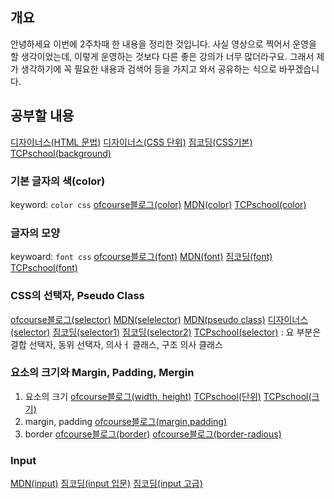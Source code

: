 ## 개요

안녕하세요 이번에 2주차때 한 내용을 정리한 것입니다.
사실 영상으로 찍어서 운영을 할 생각이었는데, 이렇게 운영하는 것보다 다른 좋은 강의가 너무 많더라구요.
그래서 제가 생각하기에 꼭 필요한 내용과 검색어 등을 가지고 와서 공유하는 식으로 바꾸겠습니다.

## 공부할 내용

[디자이너스(HTML 문법)](https://www.youtube.com/watch?v=7DkrkPea_zM&list=PLkbzizJk4Ae_ZCinIZzwLf4XDh1NvjmyE&index=4)
[디자이너스(CSS 단위)](https://www.youtube.com/watch?v=SmzghM3l228&list=PLkbzizJk4Ae_ZCinIZzwLf4XDh1NvjmyE&index=15)
[짐코딩(CSS기본)](https://www.youtube.com/watch?v=JgolsnrdnGM&list=PLlaP-jSd-nK-ponbKDjrSn3BQG9MgHSKv&index=17)
[TCPschool(background)](http://www.tcpschool.com/css/css_basic_backgrounds)

### 기본 글자의 색(color)

keyword: `color css`
[ofcourse블로그(color)](https://ofcourse.kr/css-course/color-%EC%86%8D%EC%84%B1)
[MDN(color)](https://developer.mozilla.org/en-US/docs/Web/CSS/color)
[TCPschool(color)](http://www.tcpschool.com/css/css_basic_colors])

### 글자의 모양

keywoard: `font css`
[ofcourse블로그(font)](https://ofcourse.kr/css-course/font-%EC%86%8D%EC%84%B1)
[MDN(font)](https://developer.mozilla.org/en-US/docs/Web/CSS/font)
[짐코딩(font)](https://www.youtube.com/watch?v=2snXDTDUGQk&list=PLlaP-jSd-nK-ponbKDjrSn3BQG9MgHSKv&index=22)
[TCPschool(font)](http://www.tcpschool.com/css/css_basic_fonts)

### CSS의 선택자, Pseudo Class

[ofcourse블로그(selector)](https://ofcourse.kr/css-course/%EC%84%A0%ED%83%9D%EC%9E%90)
[MDN(selelector)](https://developer.mozilla.org/en-US/docs/Learn/CSS/Building_blocks/Selectors)
[MDN(pseudo class)](https://developer.mozilla.org/en-US/docs/Web/CSS/Pseudo-classes)
[디자이너스(selector)](https://www.youtube.com/watch?v=Utqd7h7k-RM&list=PLkbzizJk4Ae_ZCinIZzwLf4XDh1NvjmyE&index=9)
[짐코딩(selector1)](https://www.youtube.com/watch?v=qnEexWGLcDg&list=PLlaP-jSd-nK-ponbKDjrSn3BQG9MgHSKv&index=18)
[짐코딩(selector2)](https://www.youtube.com/watch?v=IohdIDrXeMA&list=PLlaP-jSd-nK-ponbKDjrSn3BQG9MgHSKv&index=20)
[TCPschool(selector)](http://www.tcpschool.com/css/css_selector_basic) : 요 부분은 결합 선택자, 동위 선택자, 의사ㅓ 클래스, 구조 의사 클래스

### 요소의 크기와 Margin, Padding, Mergin

1. 요소의 크기
 [ofcourse블로그(width, height)](https://ofcourse.kr/css-course/width-height-%EC%86%8D%EC%84%B1)
 [TCPschool(단위)](http://www.tcpschool.com/css/css_boxmodel_units)
 [TCPschool(크기)](http://www.tcpschool.com/css/css_boxmodel_dimension)
1. margin, padding
 [ofcourse블로그(margin,padding)](https://ofcourse.kr/css-course/margin-padding-%EC%86%8D%EC%84%B1)
3. border
 [ofcourse블로그(border)](https://ofcourse.kr/css-course/border-%EC%86%8D%EC%84%B1)
 [ofcourse블로그(border-radious)](https://ofcourse.kr/css-course/border-radius-%EC%86%8D%EC%84%B1)

### Input

[MDN(input)](https://developer.mozilla.org/en-US/docs/Web/HTML/Element/input)
[짐코딩(input 입문)](https://www.youtube.com/watch?v=b-iOa0Rkyb8&list=PLlaP-jSd-nK-ponbKDjrSn3BQG9MgHSKv&index=14)
[짐코딩(input 고급)](https://www.youtube.com/watch?v=J-cWqA84Lus&list=PLlaP-jSd-nK-ponbKDjrSn3BQG9MgHSKv&index=15)

